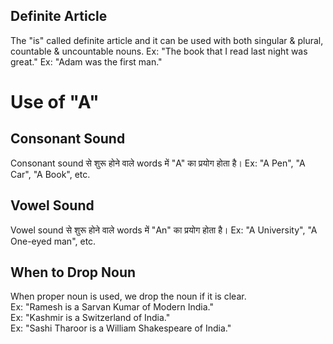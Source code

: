 ## Definite Article

The "is" called definite article and it can be used with both singular & plural, countable & uncountable nouns.
  Ex: "The book that I read last night was great."
  Ex: "Adam was the first man."

# Use of "A"

## Consonant Sound
Consonant sound से शुरू होने वाले words में "A" का प्रयोग होता है।
  Ex: "A Pen", "A Car", "A Book", etc.

## Vowel Sound
Vowel sound से शुरू होने वाले words में "An" का प्रयोग होता है।
  Ex: "A University", "A One-eyed man", etc.

## When to Drop Noun
When proper noun is used, we drop the noun if it is clear.<br>
Ex: "Ramesh is a Sarvan Kumar of Modern India."<br>
Ex: "Kashmir is a Switzerland of India."<br>
Ex: "Sashi Tharoor is a William Shakespeare of India."<br>
